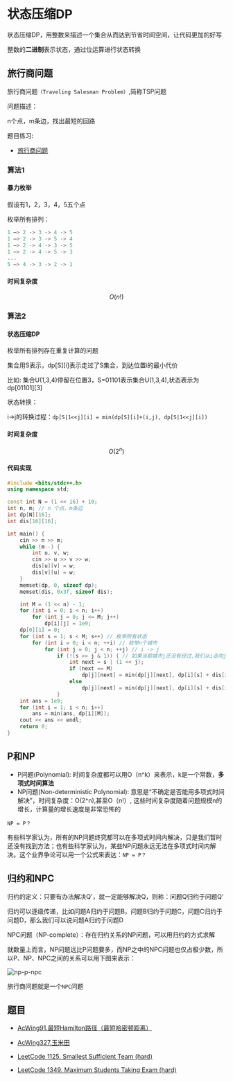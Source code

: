 # 状态压缩DP

状态压缩DP，用整数来描述一个集合从而达到节省时间空间，让代码更加的好写

整数的**二进制**表示状态，通过位运算进行状态转换

## 旅行商问题

旅行商问题`（Traveling Salesman Problem）`,简称TSP问题

问题描述：

n个点，m条边，找出最短的回路

题目练习:

- [旅行商问题](https://ac.nowcoder.com/acm/contest/547/E)

### 算法1

#### 暴力枚举

假设有1，2，3，4，5五个点

枚举所有排列：

```cpp
1 —> 2 -> 3 -> 4 -> 5
1 —> 2 -> 3 -> 5 -> 4
1 —> 2 -> 4 -> 3 -> 5
1 —> 2 -> 4 -> 5 -> 3 
...
5 —> 4 -> 3 -> 2 -> 1 
```

#### 时间复杂度

$$O(n!)$$

### 算法2

#### 状态压缩DP

枚举所有排列存在重复计算的问题

集合用S表示，dp[S][i]表示走过了S集合，到达位置i的最小代价

比如: 集合U(1,3,4)停留在位置3，S=01101表示集合U(1,3,4),状态表示为dp[01101][3]

状态转换：

i->j的转换过程：`dp[S|1<<j][i] = min(dp[S][i]+(i,j), dp[S|1<<j][i])`

#### 时间复杂度

$$O(2^n)$$

#### 代码实现

```cpp
#include <bits/stdc++.h>
using namespace std;

const int N = (1 << 16) + 10;
int n, m; // n 个点，m条边
int dp[N][16];
int dis[16][16];

int main() {
    cin >> n >> m; 
    while (m--) {
        int u, v, w;
        cin >> u >> v >> w;
        dis[u][v] = w;
        dis[v][u] = w;
    }
    memset(dp, 0, sizeof dp);
    memset(dis, 0x3f, sizeof dis);

    int M = (1 << n) - 1;
    for (int i = 0; i < n; i++)
        for (int j = 0; j <= M; j++)
            dp[i][j] = 1e9;
    dp[0][1] = 0;
    for (int s = 1; s < M; s++) // 枚举所有状态
        for (int i = 0; i < n; ++i) // 枚举n个城市
            for (int j = 0; j < n; ++j) // i -> j
                if (!(s >> j & 1)) { // 如果当前城市j还没有经过,我们从i走向j
                    int next = s | (1 << j);
                    if (next == M)
                        dp[j][next] = min(dp[j][next], dp[i][s] + dis[i][j] + dis[j][0]);
                    else
                        dp[j][next] = min(dp[j][next], dp[i][s] + dis[i][j]);
                }
    int ans = 1e9;
    for (int i = 1; i < n; i++)
        ans = min(ans, dp[i][M]);
    cout << ans << endl;
    return 0;
}
```

## P和NP

- P问题(Polynomial): 时间复杂度都可以用O（n^k）来表示，k是一个常数，**多项式时间算法**
- NP问题(Non-deterministic Polynomial): 意思是“不确定是否能用多项式时间解决”，时间复杂度：O(2^n),甚至O（n!）, 这些时间复杂度随着问题规模n的增长，计算量的增长速度是非常恐怖的

`NP = P？`

有些科学家认为，所有的NP问题终究都可以在多项式时间内解决，只是我们暂时还没有找到方法；也有些科学家认为，某些NP问题永远无法在多项式时间内解决。这个业界争论可以用一个公式来表达：`NP = P？`

## 归约和NPC

归约的定义：只要有办法解决Q'，就一定能够解决Q，则称：问题Q归约于问题Q'

归约可以逐级传递，比如问题A归约于问题B，问题B归约于问题C，问题C归约于问题D，那么我们可以说问题A归约于问题D

NPC问题（NP-complete）：存在归约关系的NP问题，可以用归约的方式求解

就数量上而言，NP问题远比P问题要多，而NP之中的NPC问题也仅占极少数，所以P、NP、NPC之间的关系可以用下图来表示：

![np-p-npc](https://muyids.oss-cn-beijing.aliyuncs.com/p-np-npc.png)

旅行商问题就是一个`NPC`问题

## 题目

- [AcWing91.最短Hamilton路径（最短哈密顿距离）](https://www.acwing.com/problem/content/93/)

- [AcWing327.玉米田](https://www.acwing.com/problem/content/description/329/)

- [LeetCode 1125. Smallest Sufficient Team (hard)](https://github.com/muyids/leetcode/blob/master/algorithms/1101-1200/1125.smallest-sufficient-team.md)

- [LeetCode 1349. Maximum Students Taking Exam (hard)](https://github.com/muyids/leetcode/blob/master/algorithms/1301-1400/1349.maximum-students-taking-exam.md)